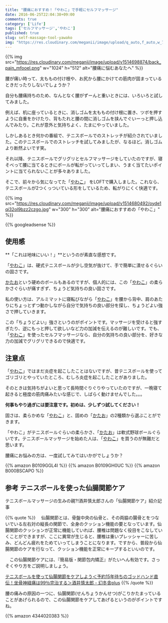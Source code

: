 ```yaml
---
title: "腰痛におすすめ！「やわこ」で手軽にセルフマッサージ"
date: 2016-06-25T22:04:38+09:00
comments: true
category: ['Life']
tags: ['セルフマッサージ','やわこ']
published: true
slug: self-massage-tool-yawako
img: "https://res.cloudinary.com/meganii/image/upload/q_auto,f_auto,w_75/v1514680492/oyde1qi32ol9bzz2czgo.jpg"
---
```


{{% img src="https://res.cloudinary.com/meganii/image/upload/v1514698874/back_pain_mfooel.png" w="1024" h="512" alt="腰痛に悩むあなたへ" %}}

腰が痛い時って、太ももの付け根や、お尻から腰にかけての筋肉が固まっているときだったりしないでしょうか？

自分も腰痛持ちのため、なんとなく腰がずーんと重いときには、いろいろと試してみました。

例えば、机に座っているときに、消しゴムを太ももの付け根に置き、ツボを押すように自重をかけたり、背もたれと腰の間に消しゴムを挟んでぐいーっと押し込んでみたり。これが意外と気持ちよく、たまにやっていました。

しかしあるとき何かの番組で、テニスボールでのストレッチが紹介されていました。このテニスボールでのストレッチを試してみましたが、なるほど。消しゴムより断然よいです笑。

それ以降、テニスボールでグリグリとセルフマッサージをしていたのですが、寝そべって腰に当てるときにボールが転がっていってしまい、うまく当てたいポイントに当てられないことが多々ありました。

そこで、前々から気になってた「[やわこ][]」 をLOFTで購入しました。これなら、テニスボールが2つくっついている形をしているため、転がりにくく快適です。

{{% img src="https://res.cloudinary.com/meganii/image/upload/v1514680492/oyde1qi32ol9bzz2czgo.jpg" w="300" h="300" alt="腰痛におすすめの「やわこ」" %}}


<!-- more -->
{{% googleadsense %}}

## 使用感

**「これは地味にいい！」**というのが素直な感想です。


「[やわこ][]」は、硬式テニスボールが少し空気が抜けて、手で簡単に潰せるぐらいの固さです。


[かたお][]という硬めのボールもあるのですが、個人的には、この「[やわこ][]」の柔らかさぐらいが痛すぎず、ちょうど気持ちの良い固さです。


私の使い方は、アルミマットに寝転びながら「[やわこ][]」を腰から背中、肩のあたりにちょっとずつ動かしながら自分で気持ちの良い部分を探し、ちょうどよい強さで押していきます。

この「ちょうどよい」強さというのがポイントです。マッサージを受けると強すぎたり、逆にもっと押して欲しいなど力の加減を伝えるのが難しいです。でも、「[やわこ][]」を使ったセルフマッサージなら、自分の気持ちの良い部分を、好きな力の加減でグリグリできるので快適です。


## 注意点

「[やわこ][]」ではまだ炎症を起こしたことはないですが、昔テニスボールを使ってゴリゴリとやっていたところ、むしろ炎症を起こしたことがありました。

そのときは気持ちがよいと思って長時間ぐりぐりやっていたのですが、一晩寝て起きると極度の筋肉痛みたいな感じで、しばらく動けませんでした。。。


**何事もやり過ぎには要注意です。初めは、少しずつ試してください！**


固さは、柔らかめな「[やわこ][]」と、固めの「[かたお][]」の2種類から選ぶことができます。


「やわこ」がテニスボールぐらいの柔らかさ、「[かたお][]」は軟式野球ボールぐらいです。テニスボールマッサージを始めた人は、「[やわこ][]」を買うのが無難だと思います。

腰痛にお悩みの方は、一度試してみてはいかがでしょうか？

{{% amazon B0109GGL4I %}}
{{% amazon B0109GH0UC %}}
{{% amazon B000BSCAPO %}}


[やわこ]: http://amzn.to/2cFH34F
[かたお]: http://amzn.to/2bWwDO9

## 参考 テニスボールを使った仙腸関節ケア

テニスボールマッサージの生みの親?!酒井慎太郎さんの「仙腸関節ケア」紹介記事

{{% quote %}}
 仙腸関節とは、骨盤中央の仙骨と、その両脇の腸骨とをつないでいる左右対の縦長の関節で、全身のクッション機能の要となっています。仙腸関節のクッションが正常に機能していれば、腰椎は問題なく役目をこなしていくことができますが、ここに異常が生じると、腰椎は重いプレッシャーに苦しみ、どんどん疲れをためていってしまうことになります。ですから、普段から仙腸関節のケアを行なって、クッション機能を正常にキープするといいのです。

 この仙腸関節ケアには、『簡易版・関節包内矯正』がたいへん有効です。さっそくやり方をご説明しましょう。

[テニスボールを使って仙腸関節をケアしよう＜予約15年待ちのゴッドハンド直伝！坐骨神経痛は99％完治する＞酒井慎太郎 \- 幻冬舎plus](http://www.gentosha.jp/articles/-/6176)
{{% /quote %}}

腰の痛みの原因の一つに、仙腸関節(せんちょうかんせつ)がこりかたまっていることがあげられるので、この仙腸関節をケアしてあげるというのがポイントですね。


{{% amazon 4344020383 %}}
